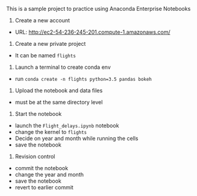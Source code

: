 This is a sample project to practice using Anaconda Enterprise Notebooks

1. Create a new account
  * URL: http://ec2-54-236-245-201.compute-1.amazonaws.com/
1. Create a new private project
  * It can be named `flights`
1. Launch a terminal to create conda env
  * run `conda create -n flights python=3.5 pandas bokeh`
1. Upload the notebook and data files
  * must be at the same directory level
1. Start the notebook
  * launch the `Flight_delays.ipynb` notebook
  * change the kernel to `flights`
  * Decide on year and month while running the cells
  * save the notebook
1. Revision control
  * commit the notebook
  * change the year and month
  * save the notebook
  * revert to earlier commit
